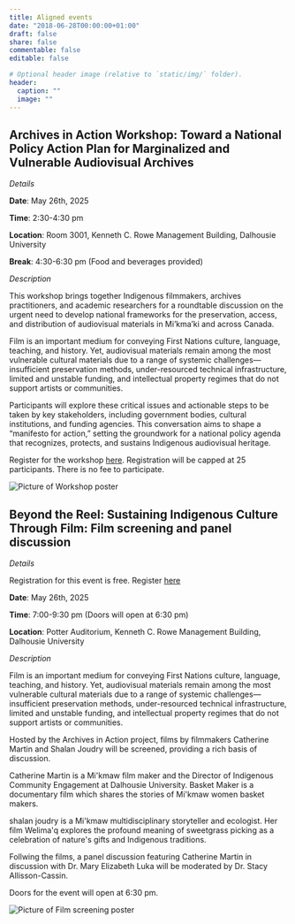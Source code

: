 ```yaml
---
title: Aligned events
date: "2018-06-28T00:00:00+01:00"
draft: false
share: false
commentable: false
editable: false

# Optional header image (relative to `static/img/` folder).
header:
  caption: ""
  image: ""
---
```

## Archives in Action Workshop: Toward a National Policy Action Plan for Marginalized and Vulnerable Audiovisual Archives


*Details*

<strong>Date</strong>: May 26th, 2025

<strong>Time</strong>: 2:30-4:30 pm 

<strong>Location</strong>: Room 3001, Kenneth C. Rowe Management Building, Dalhousie University 

<strong>Break</strong>: 4:30-6:30 pm (Food and beverages provided)  

*Description*

This workshop brings together Indigenous filmmakers, archives practitioners, and academic researchers for a roundtable discussion on the urgent need to develop national frameworks for the preservation, access, and distribution of audiovisual materials in Mi’kma’ki and across Canada.

Film is an important medium for conveying First Nations culture, language, teaching, and history. Yet, audiovisual materials remain among the most vulnerable cultural materials due to a range of systemic challenges—insufficient preservation methods, under-resourced technical infrastructure, limited and unstable funding, and intellectual property regimes that do not support artists or communities.

Participants will explore these critical issues and actionable steps to be taken by key stakeholders, including government bodies, cultural institutions, and funding agencies. This conversation aims to shape a “manifesto for action,” setting the groundwork for a national policy agenda that recognizes, protects, and sustains Indigenous audiovisual heritage.

Register for the workshop [here](https://forms.office.com/r/sApW3zipCf). Registration will be capped at 25 participants. There is no fee to participate. 

![Picture of Workshop poster](/workshop.png)

## Beyond the Reel: Sustaining Indigenous Culture Through Film: Film screening and panel discussion


*Details*

Registration for this event is free. Register [here](https://www.eventbrite.com/e/beyond-the-reel-sustaining-indigenous-culture-through-film-tickets-1334053593209?aff=oddtdtcreator)

<strong>Date</strong>: May 26th, 2025

<strong>Time</strong>: 7:00-9:30 pm (Doors will open at 6:30 pm) 

<strong>Location</strong>: Potter Auditorium, Kenneth C. Rowe Management Building, Dalhousie University

*Description*

Film is an important medium for conveying First Nations culture, language, teaching, and history. Yet, audiovisual materials remain among the most vulnerable cultural materials due to a range of systemic challenges—insufficient preservation methods, under-resourced technical infrastructure, limited and unstable funding, and intellectual property regimes that do not support artists or communities.

Hosted by the Archives in Action project, films by filmmakers Catherine Martin and Shalan Joudry will be screened, providing a rich basis of discussion.

Catherine Martin is a Mi'kmaw film maker and the Director of Indigenous Community Engagement at Dalhousie University. Basket Maker is a documentary film which shares the stories of Mi'kmaw women basket makers.

shalan joudry is a Mi'kmaw multidisciplinary storyteller and ecologist. Her film Welima'q explores the profound meaning of sweetgrass picking as a celebration of nature's gifts and Indigenous traditions.

Follwing the films, a panel discussion featuring Catherine Martin in discussion with Dr. Mary Elizabeth Luka will be moderated by Dr. Stacy Allisson-Cassin.

Doors for the event will open at 6:30 pm.

![Picture of Film screening poster](/filmscreening.png)
